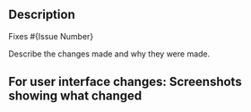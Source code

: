 ## Description

Fixes #{Issue Number}

Describe the changes made and why they were made.

## For user interface changes: Screenshots showing what changed
 

